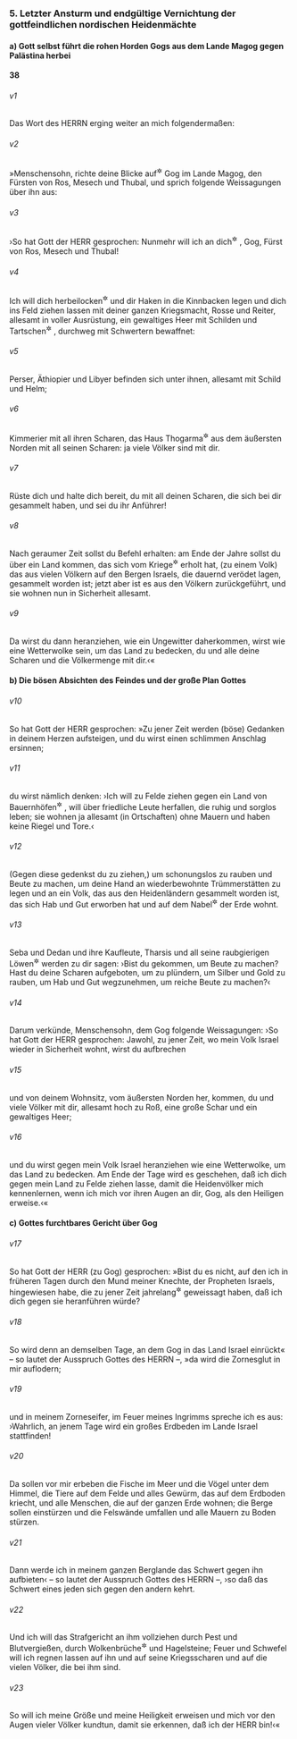 ### 5. Letzter Ansturm und endgültige Vernichtung der gottfeindlichen nordischen Heidenmächte

#### a) Gott selbst führt die rohen Horden Gogs aus dem Lande Magog gegen Palästina herbei

__38__

###### v1
Das Wort des HERRN erging weiter an mich folgendermaßen:

###### v2
»Menschensohn, richte deine Blicke auf<sup title="oder: gegen">&#x2732;</sup>
 Gog im Lande Magog, den Fürsten von Ros, Mesech und Thubal, und sprich folgende Weissagungen über ihn aus:

###### v3
›So hat Gott der HERR gesprochen: Nunmehr will ich an dich<sup title="= gegen dich vorgehen">&#x2732;</sup>
, Gog, Fürst von Ros, Mesech und Thubal!

###### v4
Ich will dich herbeilocken<sup title="oder: zurückführen">&#x2732;</sup>
 und dir Haken in die Kinnbacken legen und dich ins Feld ziehen lassen mit deiner ganzen Kriegsmacht, Rosse und Reiter, allesamt in voller Ausrüstung, ein gewaltiges Heer mit Schilden und Tartschen<sup title="= mit Langschilden und Kurzschilden">&#x2732;</sup>
, durchweg mit Schwertern bewaffnet:

###### v5
Perser, Äthiopier und Libyer befinden sich unter ihnen, allesamt mit Schild und Helm;

###### v6
Kimmerier mit all ihren Scharen, das Haus Thogarma<sup title="27,14">&#x2732;</sup>
 aus dem äußersten Norden mit all seinen Scharen: ja viele Völker sind mit dir.

###### v7
Rüste dich und halte dich bereit, du mit all deinen Scharen, die sich bei dir gesammelt haben, und sei du ihr Anführer!

###### v8
Nach geraumer Zeit sollst du Befehl erhalten: am Ende der Jahre sollst du über ein Land kommen, das sich vom Kriege<sup title="oder: von der Verwüstung">&#x2732;</sup>
 erholt hat, (zu einem Volk) das aus vielen Völkern auf den Bergen Israels, die dauernd verödet lagen, gesammelt worden ist; jetzt aber ist es aus den Völkern zurückgeführt, und sie wohnen nun in Sicherheit allesamt.

###### v9
Da wirst du dann heranziehen, wie ein Ungewitter daherkommen, wirst wie eine Wetterwolke sein, um das Land zu bedecken, du und alle deine Scharen und die Völkermenge mit dir.‹«

#### b) Die bösen Absichten des Feindes und der große Plan Gottes


###### v10
So hat Gott der HERR gesprochen: »Zu jener Zeit werden (böse) Gedanken in deinem Herzen aufsteigen, und du wirst einen schlimmen Anschlag ersinnen;

###### v11
du wirst nämlich denken: ›Ich will zu Felde ziehen gegen ein Land von Bauernhöfen<sup title="d.h. das offen daliegt">&#x2732;</sup>
, will über friedliche Leute herfallen, die ruhig und sorglos leben; sie wohnen ja allesamt (in Ortschaften) ohne Mauern und haben keine Riegel und Tore.‹

###### v12
(Gegen diese gedenkst du zu ziehen,) um schonungslos zu rauben und Beute zu machen, um deine Hand an wiederbewohnte Trümmerstätten zu legen und an ein Volk, das aus den Heidenländern gesammelt worden ist, das sich Hab und Gut erworben hat und auf dem Nabel<sup title="= Mittelpunkt">&#x2732;</sup>
 der Erde wohnt.

###### v13
Seba und Dedan und ihre Kaufleute, Tharsis und all seine raubgierigen Löwen<sup title="= Herrscher">&#x2732;</sup>
 werden zu dir sagen: ›Bist du gekommen, um Beute zu machen? Hast du deine Scharen aufgeboten, um zu plündern, um Silber und Gold zu rauben, um Hab und Gut wegzunehmen, um reiche Beute zu machen?‹

###### v14
Darum verkünde, Menschensohn, dem Gog folgende Weissagungen: ›So hat Gott der HERR gesprochen: Jawohl, zu jener Zeit, wo mein Volk Israel wieder in Sicherheit wohnt, wirst du aufbrechen

###### v15
und von deinem Wohnsitz, vom äußersten Norden her, kommen, du und viele Völker mit dir, allesamt hoch zu Roß, eine große Schar und ein gewaltiges Heer;

###### v16
und du wirst gegen mein Volk Israel heranziehen wie eine Wetterwolke, um das Land zu bedecken. Am Ende der Tage wird es geschehen, daß ich dich gegen mein Land zu Felde ziehen lasse, damit die Heidenvölker mich kennenlernen, wenn ich mich vor ihren Augen an dir, Gog, als den Heiligen erweise.‹«

#### c) Gottes furchtbares Gericht über Gog


###### v17
So hat Gott der HERR (zu Gog) gesprochen: »Bist du es nicht, auf den ich in früheren Tagen durch den Mund meiner Knechte, der Propheten Israels, hingewiesen habe, die zu jener Zeit jahrelang<sup title="= immer wieder">&#x2732;</sup>
 geweissagt haben, daß ich dich gegen sie heranführen würde?

###### v18
So wird denn an demselben Tage, an dem Gog in das Land Israel einrückt« – so lautet der Ausspruch Gottes des HERRN –, »da wird die Zornesglut in mir auflodern;

###### v19
und in meinem Zorneseifer, im Feuer meines Ingrimms spreche ich es aus: ›Wahrlich, an jenem Tage wird ein großes Erdbeden im Lande Israel stattfinden!

###### v20
Da sollen vor mir erbeben die Fische im Meer und die Vögel unter dem Himmel, die Tiere auf dem Felde und alles Gewürm, das auf dem Erdboden kriecht, und alle Menschen, die auf der ganzen Erde wohnen; die Berge sollen einstürzen und die Felswände umfallen und alle Mauern zu Boden stürzen.

###### v21
Dann werde ich in meinem ganzen Berglande das Schwert gegen ihn aufbieten‹ – so lautet der Ausspruch Gottes des HERRN –, ›so daß das Schwert eines jeden sich gegen den andern kehrt.

###### v22
Und ich will das Strafgericht an ihm vollziehen durch Pest und Blutvergießen, durch Wolkenbrüche<sup title="= überschwemmende Regenfluten">&#x2732;</sup>
 und Hagelsteine; Feuer und Schwefel will ich regnen lassen auf ihn und auf seine Kriegsscharen und auf die vielen Völker, die bei ihm sind.

###### v23
So will ich meine Größe und meine Heiligkeit erweisen und mich vor den Augen vieler Völker kundtun, damit sie erkennen, daß ich der HERR bin!‹«